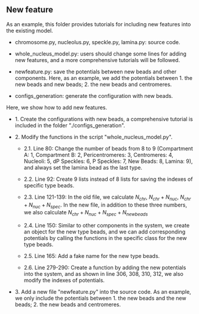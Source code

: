 ## New feature

As an example, this folder provides tutorials for including new features into the existing model.

- chromosome.py, nucleolus.py, speckle.py, lamina.py: source code.

- whole_nucleus_model.py: users should change some lines for adding new features, and a more comprehensive tutorials will be followed.

- newfeature.py: save the potentials between new beads and other components. Here, as an example, we add the potentials between 1. the new beads and new beads; 2. the new beads and centromeres.

- configs_generation: generate the configuration with new beads.

Here, we show how to add new features.

* 1\. Create the configurations with new beads, a comprehensive tutorial is included in the folder "./configs_generation".

* 2\. Modify the functions in the script "whole_nucleus_model.py".

    * 2.1\. Line 80: Change the number of beads from 8 to 9 (Compartment A: 1, Compartment B: 2, Pericentromeres: 3, Centromeres: 4, Nucleoli: 5, dP Speckles: 6, P Speckles: 7, New Beads: 8, Lamina: 9), and always set the lamina bead as the last type.

    * 2.2\. Line 92: Create 9 lists instead of 8 lists for saving the indexes of specific type beads.

    * 2.3\. Line 121-139: In the old file, we calculate $N_{chr}$, $N_{chr}+N_{nuc}$, $N_{chr}+N_{nuc}+N_{spec}$. In the new file, in addition to these three numbers, we also calculate $N_{chr}+N_{nuc}+N_{spec}+N_{newbeads}$

    * 2.4\. Line 150: Similar to other components in the system, we create an object for the new type beads, and we can add corresponding potentials by calling the functions in the specific class for the new type beads.

    * 2.5\. Line 165: Add a fake name for the new type beads.

    * 2.6\. Line 279-290: Create a function by adding the new potentials into the system, and as shown in line 306, 308, 310, 312, we also modify the indexes of potentials.

* 3\. Add a new file "newfeature.py" into the source code. As an example, we only include the potentials between 1. the new beads and the new beads; 2. the new beads and centromeres.
